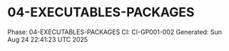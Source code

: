 # 04-EXECUTABLES-PACKAGES
Phase: 04-EXECUTABLES-PACKAGES
CI: CI-GP001-002
Generated: Sun Aug 24 22:41:23 UTC 2025
